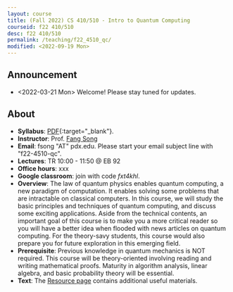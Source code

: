 ```yaml
---
layout: course
title: (Fall 2022) CS 410/510 - Intro to Quantum Computing
courseid: f22 410/510
desc: f22 410/510
permalink: /teaching/f22_4510_qc/
modified: <2022-09-19 Mon>
---
```


## Announcement
*  <2022-03-21 Mon> Welcome! Please stay tuned for updates.

## About
*  **Syllabus**:
   [PDF]({{base}}/teaching/s22_4510_qc/s22_4510_qc_syllabus.pdf){:target="_blank"}. 
*  **Instructor**: Prof. [Fang Song]({{base}}/) 
*  **Email**: fsong "AT" pdx.edu. Please start your email subject line
   with "f22-4510-qc". 
*  **Lectures**: TR 10:00 - 11:50 @ EB 92
*  **Office hours**: xxx
*  **Google classroom**: join with code _fxt4khl_.
*  **Overview**: The law of quantum physics enables quantum computing,
   a new paradigm of computation. It enables solving some problems
   that are intractable on classical computers. In this course, we
   will study the basic principles and techniques of quantum
   computing, and discuss some exciting applications. Aside from the
   technical contents, an important goal of this course is to make you
   a more critical reader so you will have a better idea when flooded
   with news articles on quantum computing. For the theory-savy
   students, this course would also prepare you for future exploration
   in this emerging field.
*  **Prerequisite**: Previous knowledge in quantum mechanics is NOT
   required. This course will be theory-oriented involving reading and
   writing mathematical proofs. Maturity in algorithm analysis, linear
   algebra, and basic probability theory will be essential.
*  **Text**: The [Resource
   page]({{base}}/teaching/s22_4510_qc/resource/) contains additional
   useful materials.
